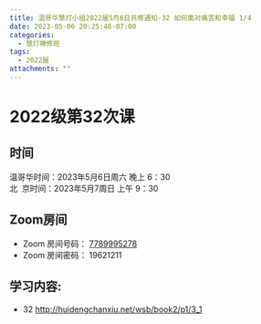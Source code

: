 ```yaml
---
title: 温哥华慧灯小组2022届5月6日共修通知-32 如何面对痛苦和幸福 1/4
date: 2023-05-06 20:25:46-07:00
categories:
  - 慧灯禅修班
tags:
  - 2022届
attachments: ""
---
```

# 2022级第32次课

## 时间

温哥华时间：2023年5月6日周六 晚上 6：30\
北  京时间：2023年5月7周日 上午 9：30

## Zoom房间

* Zoom 房间号码： [7789995278](https://us02web.zoom.us/j/7789995278?pwd=VjZmbWJFY2k2K0E5RVB2cTNIQmhqUT09)
* Zoom 房间密码： 19621211

## 学习内容:

* 32 <http://huidengchanxiu.net/wsb/book2/p1/3_1>